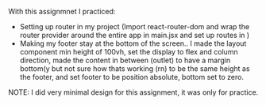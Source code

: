 With this assignmnet I practiced:

- Setting up router in my project (Import react-router-dom and wrap the router provider around the entire app in main.jsx and set up routes in )
- Making my footer stay at the bottom of the screen.. I made the layout component min height of 100vh, set the display to flex and column direction, made the content in between (outlet) to have a margin bottom(y but not sure how thats working (rn) to be the same height as the footer, and set footer to be position absolute, bottom set to zero.

NOTE: 
I did very minimal design for this assignment, it was only for practice.
